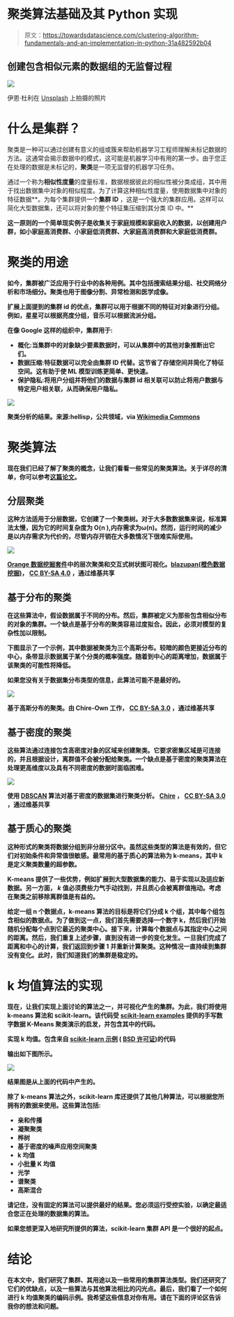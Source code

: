 # 聚类算法基础及其 Python 实现

> 原文：<https://towardsdatascience.com/clustering-algorithm-fundamentals-and-an-implementation-in-python-31a482592b04>

## 创建包含相似元素的数据组的无监督过程

![](img/539b54cf6c325fc96e6cc29ae0e51bff.png)

伊恩·杜利在 [Unsplash](https://unsplash.com/s/photos/assortment?utm_source=unsplash&utm_medium=referral&utm_content=creditCopyText) 上拍摄的照片

# 什么是集群？

聚类是一种可以通过创建有意义的组或簇来帮助机器学习工程师理解未标记数据的方法。这通常会揭示数据中的模式，这可能是机器学习中有用的第一步。由于您正在处理的数据是未标记的，**聚类**是一项无监督的机器学习任务。

通过一个称为**相似性度量**的度量标准，数据根据彼此的相似性被分类成组，其中用于找出数据集中对象的相似程度。为了计算这种相似性度量，使用数据集中对象的特征数据**。为每个集群提供一个**集群 ID** ，这是一个强大的集群应用。这样可以简化大型数据集，还可以将对象的整个特征集压缩到其分类 ID 中。**

**这一原则的一个简单现实例子是收集关于家庭规模和家庭收入的数据，以创建用户群，如小家庭高消费群、小家庭低消费群、大家庭高消费群和大家庭低消费群。**

# **聚类的用途**

**如今，集群被广泛应用于行业中的各种用例。其中包括搜索结果分组、社交网络分析和市场细分。聚类也用于图像分割、异常检测和医学成像。**

**扩展上面提到的集群 id 的优点，集群可以用于根据不同的特征对对象进行分组。例如，星星可以根据亮度分组，音乐可以根据流派分组。**

**在像 Google 这样的组织中，集群用于:**

*   **概化:当集群中的对象缺少要素数据时，可以从集群中的其他对象推断出它们。**
*   **数据压缩:特征数据可以完全由集群 ID 代替。这节省了存储空间并简化了特征空间。这有助于使 ML 模型训练更简单、更快速。**
*   **保护隐私:将用户分组并将他们的数据与集群 id 相关联可以防止将用户数据与特定用户相关联，从而确保用户隐私。**

**![](img/5ef17101fc76351a03938800a815e5a4.png)**

**聚类分析的结果。来源:hellisp，公共领域，via [Wikimedia Commons](https://commons.wikimedia.org/wiki/File:Cluster-2.png)**

# **聚类算法**

**现在我们已经了解了聚类的概念，让我们看看一些常见的聚类算法。关于详尽的清单，你可以参考[这篇论文](https://link.springer.com/article/10.1007/s40745-015-0040-1)。**

## **分层聚类**

**这种方法适用于分层数据，它创建了一个聚类树。对于大多数数据集来说，标准算法太慢，因为它的时间复杂度为 O(n ),内存需求为ω(n)。然而，运行时间的减少是以内存需求为代价的，尽管内存开销在大多数情况下很难实际使用。**

**![](img/71011234fc43f7118e0fba1992cc49ca.png)**

**[Orange 数据挖掘套件](https://en.wikipedia.org/wiki/Orange_(software))中的层次聚类和交互式树状图可视化。[blazupan(橙色数据挖掘)](https://commons.wikimedia.org/wiki/File:Orange-data-mining-hierarchical-clustering.png)， [CC BY-SA 4.0](https://creativecommons.org/licenses/by-sa/4.0) ，通过维基共享**

## **基于分布的聚类**

**在这些算法中，假设数据属于不同的分布。然后，集群被定义为那些包含相似分布的对象的集群。一个缺点是基于分布的聚类容易过度拟合。因此，必须对模型的复杂性加以限制。**

**下图显示了一个示例，其中数据被聚类为三个高斯分布。较暗的颜色更接近分布的中心，条带显示数据属于某个分类的概率强度。随着到中心的距离增加，数据属于该聚类的可能性将降低。**

**如果您没有关于数据集分布类型的信息，此算法可能不是最好的。**

**![](img/ce293641951a61d55bf2afdf48a4c63d.png)**

**基于高斯分布的聚类。由 Chire-Own 工作， [CC BY-SA 3.0](https://commons.wikimedia.org/w/index.php?curid=17085713) ，通过维基共享**

## **基于密度的聚类**

**这些算法通过连接包含高密度对象的区域来创建聚类。它要求密集区域是可连接的，并且根据设计，离群值不会被分配给聚类。一个缺点是基于密度的聚类算法在处理更高维度以及具有不同密度的数据时面临困难。**

**![](img/be7ebae131dda7528950b398f55be1b3.png)**

**使用 [DBSCAN](https://en.wikipedia.org/wiki/DBSCAN) 算法对基于密度的数据集进行聚类分析。 [Chire](https://commons.wikimedia.org/wiki/File:DBSCAN-density-data.svg) ， [CC BY-SA 3.0](https://creativecommons.org/licenses/by-sa/3.0) ，通过维基共享**

## **基于质心的聚类**

**这种形式的聚类将数据分组到非分层分区中。虽然这些类型的算法是有效的，但它们对初始条件和异常值很敏感。最常用的基于质心的算法称为 k-means，其中 k 是定义聚类数量的超参数。**

**K-means 提供了一些优势，例如扩展到大型数据集的能力、易于实现以及适应新数据。另一方面， *k* 值必须费些力气手动找到，并且质心会被离群值拖动。考虑在聚类之前移除离群值是有益的。**

**给定一组 n 个数据点，k-means 算法的目标是将它们分成 k 个组，其中每个组包含相似的数据点。为了做到这一点，我们首先需要选择一个数字 k，然后我们开始随机分配每个点到它最近的聚类中心。接下来，计算每个数据点与其指定中心之间的距离。然后，我们重复上述步骤，直到没有进一步的变化发生。一旦我们完成了距离和中心的计算，我们返回到步骤 1 并重新计算聚类。这种情况一直持续到集群没有变化。此时，我们知道我们的集群是稳定的。**

# **k 均值算法的实现**

**现在，让我们实现上面讨论的算法之一，并可视化产生的集群。为此，我们将使用 k-means 算法和 scikit-learn。该代码受 [scikit-learn examples](https://scikit-learn.org/stable/auto_examples/cluster/plot_kmeans_digits.html#sphx-glr-auto-examples-cluster-plot-kmeans-digits-py) 提供的手写数字数据 K-Means 聚类演示的启发，并包含其中的代码。**

**实现 k 均值。包含来自 [scikit-learn 示例](https://scikit-learn.org/stable/auto_examples/cluster/plot_kmeans_digits.html#sphx-glr-auto-examples-cluster-plot-kmeans-digits-py) ( [BSD 许可证](https://github.com/scikit-learn/scikit-learn/blob/main/COPYING))的代码**

**输出如下图所示。**

**![](img/6d9d656e2818048844ad2268e44f96c7.png)**

**结果图是从上面的代码中产生的。**

**除了 k-means 算法之外，scikit-learn 库还提供了其他几种算法，可以根据您所拥有的数据来使用。这些算法包括:**

*   **亲和传播**
*   **凝聚聚类**
*   **桦树**
*   **基于密度的噪声应用空间聚类**
*   **k 均值**
*   **小批量 K 均值**
*   **光学**
*   **谱聚类**
*   **高斯混合**

**请记住，没有固定的算法可以提供最好的结果。您必须运行受控实验，以确定最适合您正在处理的数据集的算法。**

**如果您想更深入地研究所提供的算法，scikit-learn 集群 API 是一个很好的起点。**

# **结论**

**在本文中，我们研究了集群、其用途以及一些常用的集群算法类型。我们还研究了它们的优缺点，以及一些算法与其他算法相比的闪光点。最后，我们看了一个如何进行 k 均值聚类的编码示例。我希望这些信息对你有用。请在下面的评论区告诉我你的想法和问题。**